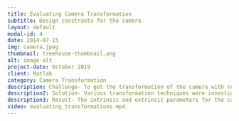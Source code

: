 ```yaml
---
title: Evaluating Camera Transformation
subtitle: Design constrants for the camera
layout: default
modal-id: 4
date: 2014-07-15
img: camera.jpeg
thumbnail: treehouse-thumbnail.png
alt: image-alt
project-date: October 2019 
client: Matlab
category: Camera Transformation
description: Challenge- To get the transformation of the camera with respect to end-effector of the robotic manipulator.
description2: Solution- Various transformation techniques were investigated. Optimal technique was selected based on the design constraints for the camera.
description3: Result- The intrinsic and extrinsic parameters for the camera were calculated. The iteration technique was used where a checkerboard was mounted on robotic arm’s end-effector and moved through to obtain different posses. The difference between the position of detected checkerboard and checkerboard projected into the camera image is minimized to find the transformation. 
video: evaluating_transformations.mp4
---
```

